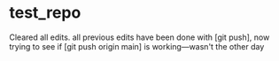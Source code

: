 # test_repo
Cleared all edits.
all previous edits have been done with [git push], now trying to see if [git push origin main] is working—wasn't the other day
